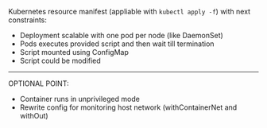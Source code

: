 Kubernetes resource manifest (appliable with `kubectl apply -f`) with next constraints:
- Deployment scalable with one pod per node (like DaemonSet)
- Pods executes provided script and then wait till termination
- Script mounted using ConfigMap
- Script could be modified
-----------------------------------
OPTIONAL POINT:
- Container runs in unprivileged mode
- Rewrite config for monitoring host network (withContainerNet and withOut)
